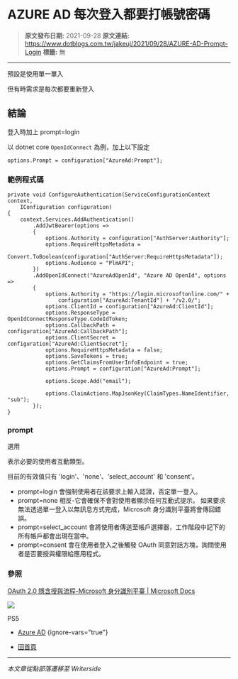 # AZURE AD 每次登入都要打帳號密碼

> **原文發布日期:** 2021-09-28
> **原文連結:** https://www.dotblogs.com.tw/jakeuj/2021/09/28/AZURE-AD-Prompt-Login
> **標籤:** 無

---

預設是使用單一單入

但有時需求是每次都要重新登入

## 結論

登入時加上 prompt=login

以 dotnet core `OpenIdConnect` 為例，加上以下設定

`options.Prompt = configuration["AzureAd:Prompt"];`

### 範例程式碼

```
private void ConfigureAuthentication(ServiceConfigurationContext context,
    IConfiguration configuration)
{
    context.Services.AddAuthentication()
        .AddJwtBearer(options =>
        {
            options.Authority = configuration["AuthServer:Authority"];
            options.RequireHttpsMetadata =
                Convert.ToBoolean(configuration["AuthServer:RequireHttpsMetadata"]);
            options.Audience = "PlmAPI";
        })
        .AddOpenIdConnect("AzureAdOpenId", "Azure AD OpenId", options =>
        {
            options.Authority = "https://login.microsoftonline.com/" +
                configuration["AzureAd:TenantId"] + "/v2.0/";
            options.ClientId = configuration["AzureAd:ClientId"];
            options.ResponseType = OpenIdConnectResponseType.CodeIdToken;
            options.CallbackPath = configuration["AzureAd:CallbackPath"];
            options.ClientSecret = configuration["AzureAd:ClientSecret"];
            options.RequireHttpsMetadata = false;
            options.SaveTokens = true;
            options.GetClaimsFromUserInfoEndpoint = true;
            options.Prompt = configuration["AzureAd:Prompt"];

            options.Scope.Add("email");

            options.ClaimActions.MapJsonKey(ClaimTypes.NameIdentifier, "sub");
        });
}
```

### prompt

選用

表示必要的使用者互動類型。

目前的有效值只有 'login'、'none'、'select\_account' 和 'consent'。

* prompt=login 會強制使用者在該要求上輸入認證，否定單一登入。
* prompt=none 相反-它會確保不會對使用者顯示任何互動式提示。
  如果要求無法透過單一登入以無訊息方式完成，Microsoft 身分識別平臺將會傳回錯誤。
* prompt=select\_account 會將使用者傳送至帳戶選擇器，工作階段中記下的所有帳戶都會出現在當中。
* prompt=consent 會在使用者登入之後觸發 OAuth 同意對話方塊，詢問使用者是否要授與權限給應用程式。

### 參照

[OAuth 2.0 隱含授與流程-Microsoft 身分識別平臺 | Microsoft Docs](https://docs.microsoft.com/zh-tw/azure/active-directory/develop/v2-oauth2-implicit-grant-flow#send-the-sign-in-request)

![](https://card.psnprofiles.com/1/jakeuj.png)

PS5

* [Azure AD](/jakeuj/Tags?qq=Azure%20AD)
{ignore-vars="true"}

* [回首頁](/jakeuj)

---

*本文章從點部落遷移至 Writerside*
